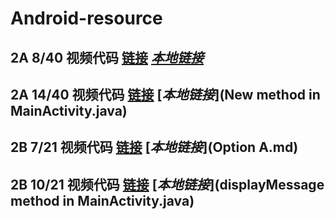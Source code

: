 # Android-resource
## 2A 8/40 视频代码 [链接](https://gist.github.com/anonymous/b335094aa30f5866f219) [***本地链接***](MainActivity.java)
## 2A 14/40 视频代码 [链接](https://gist.github.com/anonymous/36388d8e8d2608ee1c89) [***本地链接***](New method in MainActivity.java)
## 2B 7/21 视频代码 [链接](https://gist.github.com/anonymous/256752a04db14a3947a8) [***本地链接***](Option A.md)
## 2B 10/21 视频代码 [链接](https://gist.github.com/anonymous/f5feae51009b9f8bc956) [***本地链接***](displayMessage method in MainActivity.java)

